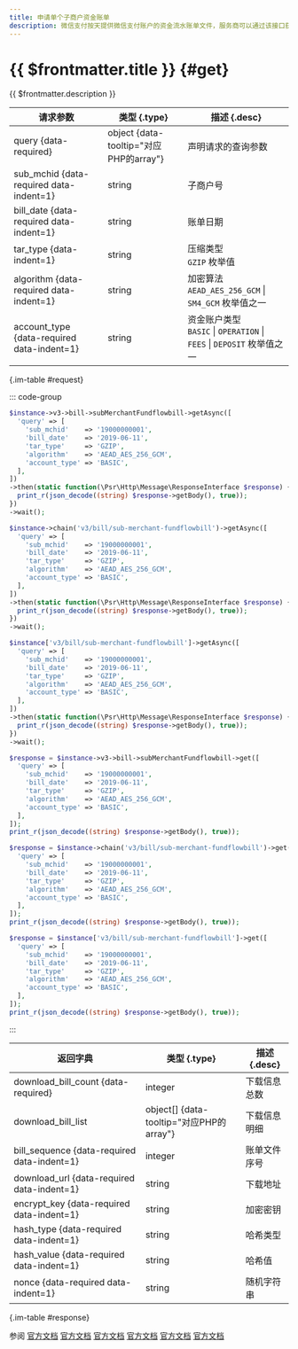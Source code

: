 ```yaml
---
title: 申请单个子商户资金账单
description: 微信支付按天提供微信支付账户的资金流水账单文件，服务商可以通过该接口获取子商户账单文件的下载地址。文件内包含子商户资金操作相关的业务单号、收支金额、记账时间等信息，供商户进行核对。
---
```


# {{ $frontmatter.title }} {#get}

{{ $frontmatter.description }}

| 请求参数 | 类型 {.type} | 描述 {.desc}
| --- | --- | ---
| query {data-required} | object {data-tooltip="对应PHP的array"} | 声明请求的查询参数
| sub_mchid {data-required data-indent=1} | string | 子商户号
| bill_date {data-required data-indent=1} | string | 账单日期
| tar_type {data-indent=1} | string | 压缩类型<br/>`GZIP` 枚举值
| algorithm {data-required data-indent=1} | string | 加密算法<br/>`AEAD_AES_256_GCM` \| `SM4_GCM` 枚举值之一
| account_type {data-required data-indent=1} | string | 资金账户类型<br/>`BASIC` \| `OPERATION` \| `FEES` \| `DEPOSIT` 枚举值之一

{.im-table #request}

::: code-group

```php [异步纯链式]
$instance->v3->bill->subMerchantFundflowbill->getAsync([
  'query' => [
    'sub_mchid'    => '19000000001',
    'bill_date'    => '2019-06-11',
    'tar_type'     => 'GZIP',
    'algorithm'    => 'AEAD_AES_256_GCM',
    'account_type' => 'BASIC',
  ],
])
->then(static function(\Psr\Http\Message\ResponseInterface $response) {
  print_r(json_decode((string) $response->getBody(), true));
})
->wait();
```

```php [异步声明式]
$instance->chain('v3/bill/sub-merchant-fundflowbill')->getAsync([
  'query' => [
    'sub_mchid'    => '19000000001',
    'bill_date'    => '2019-06-11',
    'tar_type'     => 'GZIP',
    'algorithm'    => 'AEAD_AES_256_GCM',
    'account_type' => 'BASIC',
  ],
])
->then(static function(\Psr\Http\Message\ResponseInterface $response) {
  print_r(json_decode((string) $response->getBody(), true));
})
->wait();
```

```php [异步属性式]
$instance['v3/bill/sub-merchant-fundflowbill']->getAsync([
  'query' => [
    'sub_mchid'    => '19000000001',
    'bill_date'    => '2019-06-11',
    'tar_type'     => 'GZIP',
    'algorithm'    => 'AEAD_AES_256_GCM',
    'account_type' => 'BASIC',
  ],
])
->then(static function(\Psr\Http\Message\ResponseInterface $response) {
  print_r(json_decode((string) $response->getBody(), true));
})
->wait();
```

```php [同步纯链式]
$response = $instance->v3->bill->subMerchantFundflowbill->get([
  'query' => [
    'sub_mchid'    => '19000000001',
    'bill_date'    => '2019-06-11',
    'tar_type'     => 'GZIP',
    'algorithm'    => 'AEAD_AES_256_GCM',
    'account_type' => 'BASIC',
  ],
]);
print_r(json_decode((string) $response->getBody(), true));
```

```php [同步声明式]
$response = $instance->chain('v3/bill/sub-merchant-fundflowbill')->get([
  'query' => [
    'sub_mchid'    => '19000000001',
    'bill_date'    => '2019-06-11',
    'tar_type'     => 'GZIP',
    'algorithm'    => 'AEAD_AES_256_GCM',
    'account_type' => 'BASIC',
  ],
]);
print_r(json_decode((string) $response->getBody(), true));
```

```php [同步属性式]
$response = $instance['v3/bill/sub-merchant-fundflowbill']->get([
  'query' => [
    'sub_mchid'    => '19000000001',
    'bill_date'    => '2019-06-11',
    'tar_type'     => 'GZIP',
    'algorithm'    => 'AEAD_AES_256_GCM',
    'account_type' => 'BASIC',
  ],
]);
print_r(json_decode((string) $response->getBody(), true));
```

:::

| 返回字典 | 类型 {.type} | 描述 {.desc}
| --- | --- | ---
| download_bill_count {data-required} | integer | 下载信息总数
| download_bill_list | object[] {data-tooltip="对应PHP的array"} | 下载信息明细
| bill_sequence {data-required data-indent=1} | integer | 账单文件序号
| download_url {data-required data-indent=1} | string | 下载地址
| encrypt_key {data-required data-indent=1} | string | 加密密钥
| hash_type {data-required data-indent=1} | string | 哈希类型
| hash_value {data-required data-indent=1} | string | 哈希值
| nonce {data-required data-indent=1} | string | 随机字符串

{.im-table #response}

参阅 [官方文档](https://pay.weixin.qq.com/doc/v3/partner/4012710630) [官方文档](https://pay.weixin.qq.com/doc/v3/partner/4012886329) [官方文档](https://pay.weixin.qq.com/doc/v3/partner/4012760249) [官方文档](https://pay.weixin.qq.com/doc/v3/partner/4012720204) [官方文档](https://pay.weixin.qq.com/doc/v3/partner/4012719583) [官方文档](https://pay.weixin.qq.com/doc/v3/partner/4012715220)
